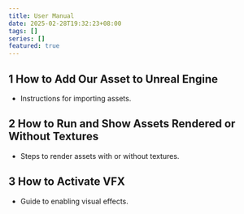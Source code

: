 ```yaml
---
title: User Manual
date: 2025-02-28T19:32:23+08:00
tags: []
series: []
featured: true
---
```

## 1 How to Add Our Asset to Unreal Engine
- Instructions for importing assets.

## 2 How to Run and Show Assets Rendered or Without Textures
- Steps to render assets with or without textures.

## 3 How to Activate VFX
- Guide to enabling visual effects.
